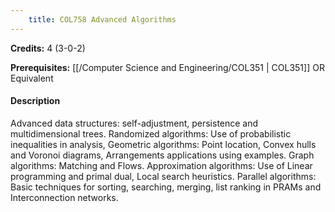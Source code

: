 ```yaml
---
    title: COL758 Advanced Algorithms
---
```

**Credits:** 4 (3-0-2)



**Prerequisites:** [[/Computer Science and Engineering/COL351 | COL351]] OR Equivalent

#### Description 
Advanced data structures: self-adjustment, persistence and multidimensional trees. Randomized algorithms: Use of probabilistic inequalities in analysis, Geometric algorithms: Point location, Convex hulls and Voronoi diagrams, Arrangements applications using examples. Graph algorithms: Matching and Flows. Approximation algorithms: Use of Linear programming and primal dual, Local search heuristics. Parallel algorithms: Basic techniques for sorting, searching, merging, list ranking in PRAMs and Interconnection networks.